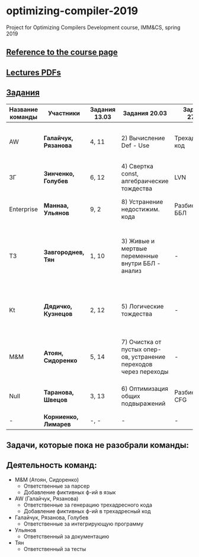 # optimizing-compiler-2019
Project for Optimizing Compilers Development course, IMM&amp;CS, spring 2019

## [Reference to the course page](https://goo.gl/tLTYmW)

## [Lectures PDFs](https://drive.google.com/drive/folders/127Dj3_lesQxzR_1TgBZtKZEX8gE-nLcQ?usp=sharing)

## [Задания](https://github.com/swissarmytowel/optimizing-compiler-2019/tree/master/%D0%97%D0%B0%D0%B4%D0%B0%D0%BD%D0%B8%D1%8F_%D0%A4%D0%BE%D1%82%D0%BE)


|Название команды|Участники|Задания 13.03|Задания 20.03|Задания 27.03|Задания 02.04|Задания 10.04|Задания 17.04|Задания 8.05|Задания 15.05|
|----------------|---------|---------|---------|---------|---------|---------|---------|---------|---------|
|AW|**Галайчук, Рязанова**|4, 11| 2) Вычисление Def - Use  | Трехадресный код | Хранение IN-OUT | Протяжка const на основе ИТА для достиг. перем. |-|-|Для CFG построить дерево доминаторов (ИТА)|
|ЗГ|**Зинченко, Голубев**|6, 12| 4) Свертка const, алгебраические тождества | LVN | - | ИТА для активных переменных + 2-3 теста |Итер. алг.для доступных выраж + 2-3 теста|Обобщенный ИТА (задачи 1-3 + распр. const)|-|
|Enterprise|**Маннаа, Ульянов**|9, 2| 8) Устранение недостижим. кода| Разбиение на ББЛ | GenB/KillB (композиция Fb/Fs)| - |Класс передаточной ф-ии(общий) (см.фото)|Поиск реш-ия м-ом MOP|-|
|ТЗ|**Завгороднев, Тян**|1, 10| 3) Живые и мертвые переменные внутри ББЛ - анализ | - | - | Удаление мертвого кода на основе ИТА для активн. перем. (2-3 теста) | Доступные выраж.-множества e_genB, e_killB. Передаточная ф-ия ББЛ в fB = e_genB U (x - e_killB)|-|-|
|Kt|**Дядичко, Кузнецов**|2, 12| 5) Логические тождества| - | GenB/KillB. Вычислить Fb по явным формулам | - | - | Опр-р сбора /\ и отображение m в задаче о распростр. const|-|
|M&M|**Атоян, Сидоренко**|5, 14| 7) Очистка от пустых опер-ов, устранение переходов через переходы | - | - | Вычисление множеств def и use для активн.перем. |Провести оптимизации на основе анализа доступн.выраж (3 теста)|-|Передаточная ф-ия в задаче о распростр. const|
|Null|**Таранова, Швецов**|3, 13| 6) Оптимизация общих подвыражений | Разбиение CFG | - | ИТА для достигающих определений |-|-|ИТА в задаче распростр. const (4 теста)|
|-|**Корниенко, Лимарев**|-, -| - | - | - | - | - |-|-|

## Задачи, которые пока не разобрали команды:


## Деятельность команд:
- M&M (Атоян, Сидоренко)
  - Ответственные за парсер
  - Добавление фиктивных ф-ий в язык
- AW (Галайчук, Рязанова)
  - Ответственные за генерацию трехадресного кода
  - Добавление фиктивных ф-ий в трехадресный код
- Галайчук, Рязанова, Голубев
  - Ответственные за интегрирующую программу
- Ульянов
  - Ответственный за документацию
- Тян
  - Ответственный за тесты
